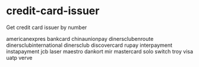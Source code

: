 # credit-card-issuer
Get credit card issuer by number

americanexpres
bankcard
chinaunionpay
dinersclubenroute
dinersclubinternational
dinersclub
discovercard
rupay
interpayment
instapayment
jcb
laser
maestro
dankort
mir
mastercard
solo
switch
troy
visa
uatp
verve